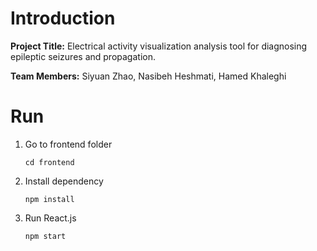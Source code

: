 # Introduction

**Project Title:** Electrical activity visualization analysis tool for diagnosing epileptic seizures and propagation.

**Team Members:** Siyuan Zhao, Nasibeh Heshmati, Hamed Khaleghi

# Run

1. Go to frontend folder

    ```shell
    cd frontend
    ```

2. Install dependency

    ```shell
    npm install
    ```

3. Run React.js

    ```shell
    npm start
    ```
